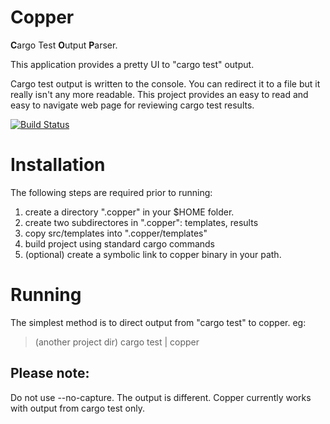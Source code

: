 # Copper
**C**argo Test **O**utput **P**arser.

This application provides a pretty UI to "cargo test" output. 

Cargo test output is written to the console.  You can redirect it to a file but it really isn't any more readable.  This project provides an easy to read and easy to navigate web page for reviewing cargo test results.

[![Build Status](https://travis-ci.org/mattraffel/copper.svg?branch=master)](https://travis-ci.org/mattraffel/copper)


# Installation
The following steps are required prior to running:
1) create a directory ".copper" in your $HOME folder.
2) create two subdirectores in ".copper": templates, results
3) copy src/templates into ".copper/templates"
4) build project using standard cargo commands
5) (optional) create a symbolic link to copper binary in your path.


# Running
The simplest method is to direct output from "cargo test" to copper. eg:
> (another project dir) cargo test | copper
## Please note: 
Do not use --no-capture.  The output is different. Copper currently works with output from cargo test only.
